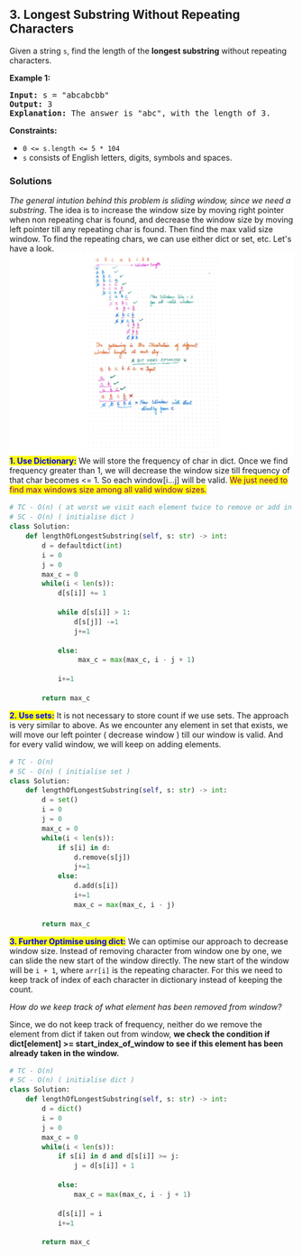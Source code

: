 ## 3. Longest Substring Without Repeating Characters

Given a string `s`, find the length of the **longest substring** without repeating characters.

**Example 1:**
<pre>
<b>Input:</b> s = "abcabcbb"
<b>Output:</b> 3
<b>Explanation:</b> The answer is "abc", with the length of 3.
</pre>

**Constraints:**

-   `0 <= s.length <= 5 * 104`
-   `s` consists of English letters, digits, symbols and spaces.

### Solutions
*The general intution behind this problem is sliding window, since we need a substring*.  The idea is to increase the window size by moving right pointer when non repeating char is found, and decrease the window size  by moving left pointer till any repeating char is found. Then find the max valid size window. To find the repeating chars, we can use either dict or set, etc. Let's have a look.
![](../../.gitbook/assets/longest-substr.jpeg)
<mark style="color:blue;">**1. Use Dictionary:**</mark> We will store the frequency of char in dict. Once we find frequency greater than 1, we will decrease the window size till frequency of that char becomes <= 1. So each window[i...j] will be valid. <mark style="color:purple;">We just need to find max windows size among all valid window sizes.</mark>

```python
# TC - O(n) ( at worst we visit each element twice to remove or add in window)
# SC - O(n) ( initialise dict )
class Solution:
    def lengthOfLongestSubstring(self, s: str) -> int:
        d = defaultdict(int)
        i = 0
        j = 0
        max_c = 0
        while(i < len(s)):   
            d[s[i]] += 1
                
            while d[s[i]] > 1:
                d[s[j]] -=1
                j+=1 
                
            else:
                 max_c = max(max_c, i - j + 1)
        
            i+=1
         
        return max_c
```

<mark style="color:blue;">**2. Use sets:**</mark> It is not necessary to store count if we use sets. The approach is very similar to above. As we encounter any element in set that exists, we will move our left pointer ( decrease window ) till our window is valid. And for every valid window, we will keep on adding elements.

```python
# TC - O(n)
# SC - O(n) ( initialise set )
class Solution:
    def lengthOfLongestSubstring(self, s: str) -> int:
        d = set()
        i = 0
        j = 0
        max_c = 0     
        while(i < len(s)):  
            if s[i] in d:
                d.remove(s[j])
                j+=1 
            else:    
                d.add(s[i])
                i+=1
                max_c = max(max_c, i - j)
         
        return max_c
```

<mark style="color:blue;">**3. Further Optimise using dict:**</mark>  We can optimise our approach to decrease window size. Instead of removing character from window one by one, we can slide the new start of the window directly. The new start of the window will be ``i + 1``, where `arr[i]` is the repeating character. For this we need to keep track of index of each character in dictionary instead of keeping the count.

*How do we keep track of what element has been removed from window?*

Since, we do not keep track of frequency, neither do we remove the element from dict if taken out from window, **we check the condition if dict[element] >= start_index_of_window to see if this element has been already taken in the window.**

```python
# TC - O(n)
# SC - O(n) ( initialise dict )
class Solution:
    def lengthOfLongestSubstring(self, s: str) -> int:
        d = dict()
        i = 0
        j = 0
        max_c = 0
        while(i < len(s)):    
            if s[i] in d and d[s[i]] >= j:
                j = d[s[i]] + 1
                
            else:      
                max_c = max(max_c, i - j + 1)
                
            d[s[i]] = i   
            i+=1
         
        return max_c
```